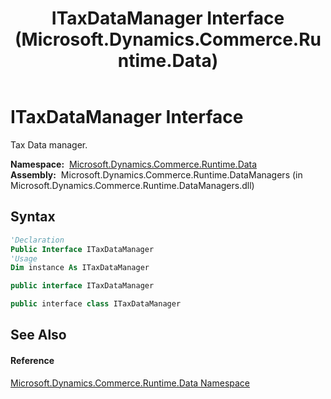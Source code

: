 ﻿---
title: ITaxDataManager Interface (Microsoft.Dynamics.Commerce.Runtime.Data)
TOCTitle: ITaxDataManager Interface
ms:assetid: T:Microsoft.Dynamics.Commerce.Runtime.Data.ITaxDataManager
ms:mtpsurl: https://technet.microsoft.com/en-us/library/microsoft.dynamics.commerce.runtime.data.itaxdatamanager(v=AX.60)
ms:contentKeyID: 62213666
ms.date: 05/18/2015
mtps_version: v=AX.60
f1_keywords:
- Microsoft.Dynamics.Commerce.Runtime.Data.ITaxDataManager
dev_langs:
- CSharp
- C++
- VB
---

# ITaxDataManager Interface

Tax Data manager.

**Namespace:**  [Microsoft.Dynamics.Commerce.Runtime.Data](microsoft-dynamics-commerce-runtime-data-namespace.md)  
**Assembly:**  Microsoft.Dynamics.Commerce.Runtime.DataManagers (in Microsoft.Dynamics.Commerce.Runtime.DataManagers.dll)

## Syntax

``` vb
'Declaration
Public Interface ITaxDataManager
'Usage
Dim instance As ITaxDataManager
```

``` csharp
public interface ITaxDataManager
```

``` c++
public interface class ITaxDataManager
```

## See Also

#### Reference

[Microsoft.Dynamics.Commerce.Runtime.Data Namespace](microsoft-dynamics-commerce-runtime-data-namespace.md)


